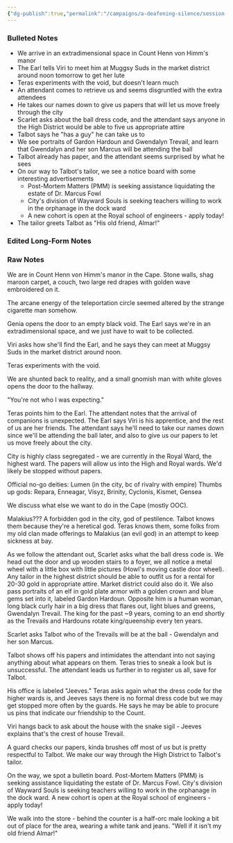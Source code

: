 ```yaml
---
{"dg-publish":true,"permalink":"/campaigns/a-deafening-silence/session-notes/session-22/"}
---
```


### Bulleted Notes
 - We arrive in an extradimensional space in Count Henn von Himm's manor 
 - The Earl tells Viri to meet him at Muggsy Suds in the market district around noon tomorrow to get her lute 
 - Teras experiments with the void, but doesn't learn much 
 - An attendant comes to retrieve us and seems disgruntled with the extra attendees
 - He takes our names down to give us papers that will let us move freely through the city 
 - Scarlet asks about the ball dress code, and the attendant says anyone in the High District would be able to five us appropriate attire
 - Talbot says he "has a guy" he can take us to 
 - We see portraits of Gardon Hardoun and Gwendalyn Trevail, and learn that Gwendalyn and her son Marcus will be attending the ball
 - Talbot already has paper, and the attendant seems surprised by what he sees 
 - On our way to Talbot's tailor, we see a notice board with some interesting advertisements
	 - Post-Mortem Matters (PMM) is seeking assistance liquidating the estate of Dr. Marcus Fowl 
	 - City's division of Wayward Souls is seeking teachers willing to work in the orphanage in the dock ward 
	 - A new cohort is open at the Royal school of engineers - apply today!
 - The tailor greets Talbot as "His old friend, Almar!"

### Edited Long-Form Notes 

### Raw Notes

We are in Count Henn von Himm's manor in the Cape. Stone walls, shag maroon carpet, a couch, two large red drapes with golden wave embroidered on it.

The arcane energy of the teleportation circle seemed altered by the strange cigarette man somehow. 

Genia opens the door to an empty black void. The Earl says we're in an extradimensional space, and we just have to wait to be collected. 

Viri asks how she'll find the Earl, and he says they can meet at Muggsy Suds in the market district around noon.

Teras experiments with the void.

We are shunted back to reality, and a small gnomish man with white gloves opens the door to the hallway. 

"You're not who I was expecting."

Teras points him to the Earl. The attendant notes that the arrival of companions is unexpected. The Earl says Viri is his apprentice, and the rest of us are her friends. The attendant says he'll need to take our names down since we'll be attending the ball later, and also to give us our papers to let us move freely about the city.

City is highly class segregated - we are currently in the Royal Ward, the highest ward. The papers will allow us into the High and Royal wards. We'd likely be stopped without papers. 

Official no-go deities: Lumen (in the city, bc of rivalry with empire)
Thumbs up gods: Repara, Enneagar, Visyz, Brinity, Cyclonis, Kismet, Gensea

We discuss what else we want to do in the Cape (mostly OOC).

Malakius??? A forbidden god in the city, god of pestilence. Talbot knows them because they're a heretical god. Teras knows them, some folks from my old clan made offerings to Malakius (an evil god) in an attempt to keep sickness at bay. 

As we follow the attendant out, Scarlet asks what the ball dress code is. We head out the door and up wooden stairs to a foyer, we all notice a metal wheel with a little box with little pictures (Howl's moving castle door wheel). Any tailor in the highest district should be able to outfit us for a rental for 20-30 gold in appropriate attire. Market district could also do it. We also pass portraits of an elf in gold plate armor with a golden crown and blue gems set into it, labeled Gardon Hardoun. Opposite him is a human woman, long black curly hair in a big dress that flares out, light blues and greens, Gwendalyn Trevail. The king for the past ~9 years, coming to an end shortly as the Trevails and Hardouns rotate king/queenship every ten years.

Scarlet asks Talbot who of the Trevails will be at the ball - Gwendalyn and her son Marcus.

Talbot shows off his papers and intimidates the attendant into not saying anything about what appears on them. Teras tries to sneak a look but is unsuccessful. The attendant leads us further in to register us all, save for Talbot.

His office is labeled "Jeeves." Teras asks again what the dress code for the higher wards is, and Jeeves says there is no formal dress code but we may get stopped more often by the guards. He says he may be able to procure us pins that indicate our friendship to the Count.

Viri hangs back to ask about the house with the snake sigil - Jeeves explains that's the crest of house Trevail.

A guard checks our papers, kinda brushes off most of us but is pretty respectful to Talbot. We make our way through the High District to Talbot's tailor.

On the way, we spot a bulletin board. Post-Mortem Matters (PMM) is seeking assistance liquidating the estate of Dr. Marcus Fowl. City's division of Wayward Souls is seeking teachers willing to work in the orphanage in the dock ward. A new cohort is open at the Royal school of engineers - apply today!

We walk into the store - behind the counter is a half-orc male looking a bit out of place for the area, wearing a white tank and jeans. "Well if it isn't my old friend Almar!"